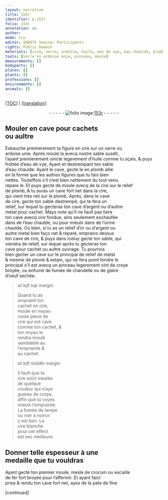 ```yaml
---
layout: narrative
title: 153r
identifier: p-153r
folio: 153r
annotation: no
author:
mode: tcn
editor: GR8975 Seminar Participants
rights: Public Domain
materials: [cire, verre, ardoise, huile, eau de vye, eau chaulde, plomb allié, plomb, argent, metal, cire fondue, urine chaulde, or, estain, croye broyée, fumée de chandelle, glaire d’oeuf sechée, fumée de lampe, noir à noircir, cire blanche, crocum, escaille de fer fort broyée, pate de fine]
tools: [verre ou ardoise unie, pinceau, moule]
measurements: []
bodyparts: []
places: []
plants: []
professions: []
environments: []
animals: []
---
```


<p><a href="{{ site.baseurl }}/normalized/">[TOC]</a> | <a href="{{ site.baseurl }}/texts/p-153r_tl/" target="_blank">[translation]</a></p><div class="folio" align="center">- - - - - <a href="http://gallica.bnf.fr/ark:/12148/btv1b10500001g/f311.image" target="_blank"><img src="https://cu-mkp.github.io/2017-workshop-edition/assets/photo-icon.png" alt="folio image: " style="display:inline-block; margin-bottom:-3px;"/>153r</a> - - - - - </div>  
  

## Mouler en cave pour cachets<br/> ou aultre

 
Esbauche premierem<span class="exp">ent</span> ta figure en <span class="m">cire</span> sur un <span class="tl"><span class="m">verre</span> ou<br/> <span class="m">ardoise</span> unie</span>. Aprés moule la avecq n<span class="exp">ost</span>re sable susdit,<br/> <span class="del">l’</span>ayant premierem<span class="exp">ent</span> oincte legerem<span class="exp">ent</span> d’<span class="m">huile</span> co<span class="exp">mm</span>e tu sçais, & puys<br/> frottée d’<span class="m">eau de vye</span>, <span class="del">Ayant</span> et destrempant ton sable<br/> d’<span class="m">eau chaulde</span>. Ayant le cave, gecte le en <span class="m">plomb allié</span><br/> en la forme que les aultres figures que tu fais bien<br/> nettes. Touteffois s’il n’est bien nettem<span class="exp">ent</span> du tout venu<br/> repare le. Et puys <span class="del">gecte de</span> <span class="add">moule avecq de</span> la <span class="m">cire</span> sur le relief<br/> de <span class="m">plomb</span>, & tu auras un cave fort net dans la <span class="m">cire</span>,<br/> qui vient tres net sur le <span class="m">plomb</span>. Aprés, dans le cave<br/> de <span class="m">cire</span>, gecte ton sable destrempé, qui te fera un<br/> relief, sur lequel tu gecteras ton cave d’<span class="m">argent</span> ou d’aultre<br/> <span class="m">metal</span> pour cachet. Mays note qu’il ne fault pas faire<br/> ton cave avecq <span class="m">cire fondue</span>, ains seulement eschaufée<br/> dans de l’<span class="m">eau chaulde</span>, ou pour mieulx dans de l’<span class="m">urine<br/> chaulde</span>. Ou bien, si tu as un relief d’<span class="m">or</span> ou d’<span class="m">argent</span> ou<br/> aultre <span class="m">metal</span> bien <span class="del">faço</span> net & reparé, emprains dessus<br/> ton cave de <span class="m">cire</span>, & puys dans iceluy gecte ton sable, qui<br/> viendra de relief, sur lequel aprés tu gecteras ton<br/> cave pour cachet ou aultre ouvrage. Tu pourrois<br/> bien gecter un cave sur le principal de relief de <span class="m">metal</span><br/> & mesme de <span class="m">plomb</span> & <span class="m">estain</span>, qui ne fera point fondre le<br/> principal s’il est avecq un <span class="tl">pinceau</span> legerem<span class="exp">ent</span> oint de <span class="m">croye<br/> broyée</span>, ou enfumé de <span class="m">fumée de chandelle</span> ou de <span class="m">glaire<br/> d’oeuf sechée</span>.
 
> *at left top margin*
> 
> 
>  Quand tu as<br/> empraint ton<br/> cachet en <span class="m">cire</span>,<br/> moule en noyau<br/> ceste piece de<br/> <span class="m">cire</span> qui est cave<br/> co<span class="exp">mm</span>e ton cachet, &<br/> ton noyau le<br/> rendra moulé<br/> semblable a<span class="del">u</span><br/> l’emprainte &<br/> au cachet.
 
> *at left middle margin*
> 
> 
>  Il fault que ta<br/> <span class="m">cire</span> soict meslée<br/> de quelque<br/> couleur qui n’aye<br/> gueres de corps,<br/> affin que tu voyes<br/> mieulx l’emprainte.<br/> La <span class="m">fumée de lampe</span><br/> ou <span class="m">noir à noircir</span><br/> y est bon. La<br/> <span class="m">cire blanche</span><br/> pour cet effect<br/> est <span class="del">exc</span> meilleure.
 
 
  

## Donner telle espesseur à une<br/> medaille que tu vouldras

 
Ayant gecté ton premier <span class="tl">moule</span>, mesle <span class="del">de</span> <span class="m">crocum</span> ou <span class="m">escaille<br/> de fer fort broyée</span> pour l’affermir. Et ayant faict<br/> prise & rendu ton cave fort net, ayes de la <span class="m">pate de fine</span>
 
*[continued]*
 
